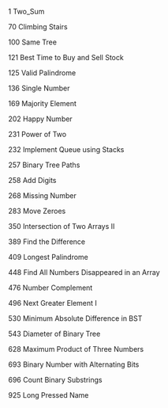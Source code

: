 
1 Two_Sum

70 Climbing Stairs

100 Same Tree

121 Best Time to Buy and Sell Stock

125 Valid Palindrome

136 Single Number

169 Majority Element

202 Happy Number

231 Power of Two

232 Implement Queue using Stacks

257 Binary Tree Paths

258 Add Digits

268 Missing Number

283 Move Zeroes

350 Intersection of Two Arrays II

389 Find the Difference

409 Longest Palindrome

448 Find All Numbers Disappeared in an Array

476 Number Complement

496 Next Greater Element I

530 Minimum Absolute Difference in BST

543 Diameter of Binary Tree

628 Maximum Product of Three Numbers

693 Binary Number with Alternating Bits

696 Count Binary Substrings

925 Long Pressed Name





